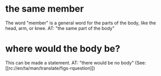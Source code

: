 # the same member

The word "member" is a general word for the parts of the body, like the head, arm, or knee. AT: "the same part of the body"

# where would the body be?

This can be made a statement. AT: "there would be no body" (See: [[rc://en/ta/man/translate/figs-rquestion]])